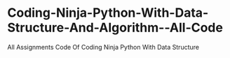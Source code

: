 # Coding-Ninja-Python-With-Data-Structure-And-Algorithm--All-Code
All Assignments Code Of Coding Ninja  Python With Data Structure
